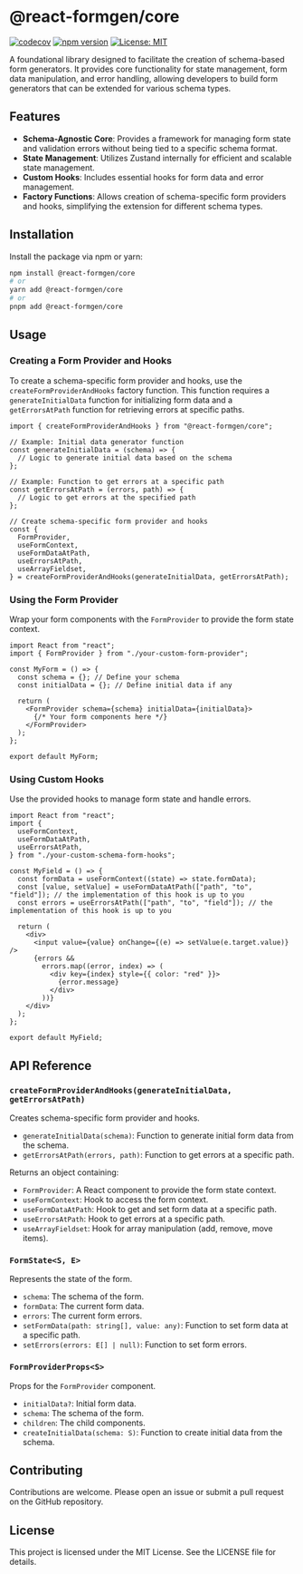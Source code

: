 # @react-formgen/core

[![codecov](https://codecov.io/gh/m6io/react-formgen/branch/main/graph/badge.svg)](https://codecov.io/gh/m6io/react-formgen)
[![npm version](https://badge.fury.io/js/@react-formgen%2Fcore.svg)](https://badge.fury.io/js/@react-formgen%2Fcore)
[![License: MIT](https://img.shields.io/badge/License-MIT-yellow.svg)](https://opensource.org/licenses/MIT)

A foundational library designed to facilitate the creation of schema-based form generators. It provides core functionality for state management, form data manipulation, and error handling, allowing developers to build form generators that can be extended for various schema types.

## Features

- **Schema-Agnostic Core**: Provides a framework for managing form state and validation errors without being tied to a specific schema format.
- **State Management**: Utilizes Zustand internally for efficient and scalable state management.
- **Custom Hooks**: Includes essential hooks for form data and error management.
- **Factory Functions**: Allows creation of schema-specific form providers and hooks, simplifying the extension for different schema types.

## Installation

Install the package via npm or yarn:

```bash
npm install @react-formgen/core
# or
yarn add @react-formgen/core
# or
pnpm add @react-formgen/core
```

## Usage

### Creating a Form Provider and Hooks

To create a schema-specific form provider and hooks, use the `createFormProviderAndHooks` factory function. This function requires a `generateInitialData` function for initializing form data and a `getErrorsAtPath` function for retrieving errors at specific paths.

```tsx
import { createFormProviderAndHooks } from "@react-formgen/core";

// Example: Initial data generator function
const generateInitialData = (schema) => {
  // Logic to generate initial data based on the schema
};

// Example: Function to get errors at a specific path
const getErrorsAtPath = (errors, path) => {
  // Logic to get errors at the specified path
};

// Create schema-specific form provider and hooks
const {
  FormProvider,
  useFormContext,
  useFormDataAtPath,
  useErrorsAtPath,
  useArrayFieldset,
} = createFormProviderAndHooks(generateInitialData, getErrorsAtPath);
```

### Using the Form Provider

Wrap your form components with the `FormProvider` to provide the form state context.

```tsx
import React from "react";
import { FormProvider } from "./your-custom-form-provider";

const MyForm = () => {
  const schema = {}; // Define your schema
  const initialData = {}; // Define initial data if any

  return (
    <FormProvider schema={schema} initialData={initialData}>
      {/* Your form components here */}
    </FormProvider>
  );
};

export default MyForm;
```

### Using Custom Hooks

Use the provided hooks to manage form state and handle errors.

```tsx
import React from "react";
import {
  useFormContext,
  useFormDataAtPath,
  useErrorsAtPath,
} from "./your-custom-schema-form-hooks";

const MyField = () => {
  const formData = useFormContext((state) => state.formData);
  const [value, setValue] = useFormDataAtPath(["path", "to", "field"]); // the implementation of this hook is up to you
  const errors = useErrorsAtPath(["path", "to", "field"]); // the implementation of this hook is up to you

  return (
    <div>
      <input value={value} onChange={(e) => setValue(e.target.value)} />
      {errors &&
        errors.map((error, index) => (
          <div key={index} style={{ color: "red" }}>
            {error.message}
          </div>
        ))}
    </div>
  );
};

export default MyField;
```

## API Reference

### `createFormProviderAndHooks(generateInitialData, getErrorsAtPath)`

Creates schema-specific form provider and hooks.

- `generateInitialData(schema)`: Function to generate initial form data from the schema.
- `getErrorsAtPath(errors, path)`: Function to get errors at a specific path.

Returns an object containing:

- `FormProvider`: A React component to provide the form state context.
- `useFormContext`: Hook to access the form context.
- `useFormDataAtPath`: Hook to get and set form data at a specific path.
- `useErrorsAtPath`: Hook to get errors at a specific path.
- `useArrayFieldset`: Hook for array manipulation (add, remove, move items).

### `FormState<S, E>`

Represents the state of the form.

- `schema`: The schema of the form.
- `formData`: The current form data.
- `errors`: The current form errors.
- `setFormData(path: string[], value: any)`: Function to set form data at a specific path.
- `setErrors(errors: E[] | null)`: Function to set form errors.

### `FormProviderProps<S>`

Props for the `FormProvider` component.

- `initialData?`: Initial form data.
- `schema`: The schema of the form.
- `children`: The child components.
- `createInitialData(schema: S)`: Function to create initial data from the schema.

## Contributing

Contributions are welcome. Please open an issue or submit a pull request on the GitHub repository.

## License

This project is licensed under the MIT License. See the LICENSE file for details.
